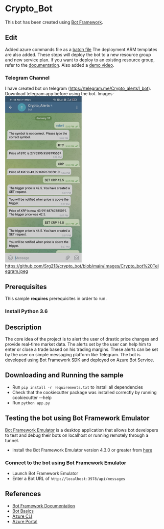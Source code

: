 # Crypto_Bot


This bot has been created using [Bot Framework](https://dev.botframework.com).
## Edit
Added azure commands file as a [batch file](https://github.com/Srg213/crypto_bot/blob/main/azurecommands.bat)
The deployment ARM templates are also added. These steps will deploy the bot to a new resource group and new service plan. If you want to deploy to an existing resource group, refer to the [documentation](https://docs.microsoft.com/en-us/azure/bot-service/bot-builder-tutorial-deploy-basic-bot?view=azure-bot-service-4.0&tabs=python%2Cuserassigned#deploy-via-arm-template-with-existing-resource-group).
Also added a [demo video](https://csg1003200057a8951f.blob.core.windows.net/crypto-bot-demo/WhatsApp%20Video%202022-01-31%20at%205.09.48%20PM.mp4).

### Telegram Channel
I have created bot on telegram (https://telegram.me/Crypto_alerts1_bot). Download telegram app before using the bot.
Images-
<img src="https://github.com/Srg213/crypto_bot/blob/main/Images/Crypto_bot%20Telegram.jpeg" width="250"/>
https://github.com/Srg213/crypto_bot/blob/main/Images/Crypto_bot%20Telegram.jpeg
## Prerequisites

This sample **requires** prerequisites in order to run. 
### Install Python 3.6


## Description
The core idea of the project is to alert the user of drastic price changes and provide real-time market data. The alerts set by the user can help him to enter or close a trade based on his trading margins. These alerts can be set by the user on simple messaging platform like Telegram. The bot is developed using Bot Framework SDK and deployed on Azure Bot Service. 


## Downloading and Running the sample
- Run `pip install -r requirements.txt` to install all dependencies
- Check that the cookiecutter package was installed correctly by running cookiecutter --help
- Run `python app.py`

## Testing the bot using Bot Framework Emulator

[Bot Framework Emulator](https://github.com/microsoft/botframework-emulator) is a desktop application that allows bot developers to test and debug their bots on localhost or running remotely through a tunnel.

- Install the Bot Framework Emulator version 4.3.0 or greater from [here](https://github.com/Microsoft/BotFramework-Emulator/releases)

### Connect to the bot using Bot Framework Emulator

- Launch Bot Framework Emulator
- Enter a Bot URL of `http://localhost:3978/api/messages`


## References

- [Bot Framework Documentation](https://docs.botframework.com)
- [Bot Basics](https://docs.microsoft.com/azure/bot-service/bot-builder-basics?view=azure-bot-service-4.0)
- [Azure CLI](https://docs.microsoft.com/cli/azure/?view=azure-cli-latest)
- [Azure Portal](https://portal.azure.com)
